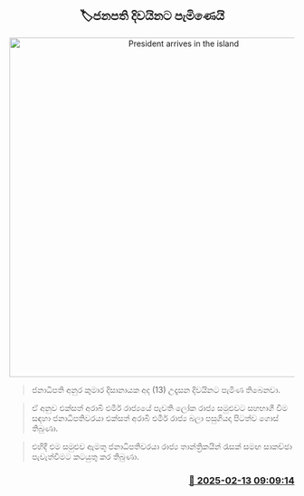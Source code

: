 <p align='center'><b><h2 align='center' title='President arrives in the island'>🏷ජනපති දිවයිනට පැමිණෙයි</h2></b></p>
<p align='center'><img src='https://helakuru.sgp1.cdn.digitaloceanspaces.com/esana/images/lib/anura-president-airport.jpg' width='600' alt='President arrives in the island'></p>

> ජනාධිපති අනුර කුමාර දිසානායක අද (13) උදෑසන දිවයිනට පැමිණ තිබෙනවා.

> ඒ අනුව එක්සත් අරාබි එමීර් රාජ්‍යයේ පැවති ලෝක රාජ්‍ය සමුළුවට සහභාගී වීම සඳහා ජනාධිපතිවරයා එක්සත් අරාබි එමීර් රාජ්‍ය බලා පසුගියදා පිටත්ව ගොස් තිබුණා.

> එහිදී එම සමුළුව ඇමතූ ජනාධිපතිවරයා රාජ්‍ය තාන්ත්‍රිකයින් රැසක් සමඟ සාකච්ඡා පැවැත්වීමට කටයුතු කර තිබුණා. 



<h3 align='right'><a href='https://www.helakuru.lk/esana/p/107421/'>📅 2025-02-13 09:09:14</a></h3>
